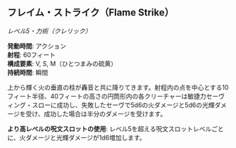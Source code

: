 ## フレイム・ストライク（Flame Strike）
*レベル5・力術（クレリック）*

**発動時間**: アクション  
**射程**: 60フィート  
**構成要素**: V, S, M（ひとつまみの硫黄）  
**持続時間**: 瞬間

上から輝く火の垂直の柱が轟音と共に降りてきます。射程内の点を中心とする10フィート半径、40フィートの高さの円筒形内の各クリーチャーは敏捷力セーヴィング・スローに成功し、失敗したセーヴで5d6の火ダメージと5d6の光輝ダメージを受け、成功した場合は半分のダメージを受けます。

**より高レベルの呪文スロットの使用**: レベル5を超える呪文スロットレベルごとに、火ダメージと光輝ダメージが1d6増加します。